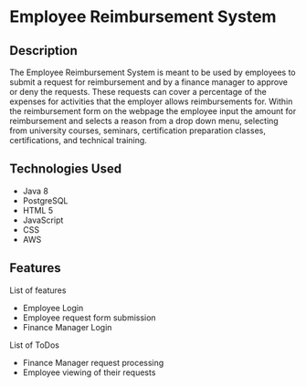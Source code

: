 # Employee Reimbursement System

## Description
The Employee Reimbursement System is meant to be used by employees to submit a request for reimbursement and by a finance manager to approve or deny the requests. These requests can cover a percentage of the expenses for activities that the employer allows reimbursements for. Within the reimbursement form on the webpage the employee input the amount for reimbursement and selects a reason from a drop down menu, selecting from university courses, seminars, certification preparation classes, certifications, and technical training. 

## Technologies Used
- Java 8
- PostgreSQL
- HTML 5
- JavaScript
- CSS
- AWS

## Features
List of features
- Employee Login 
- Employee request form submission
- Finance Manager Login

List of ToDos
- Finance Manager request processing
- Employee viewing of their requests
